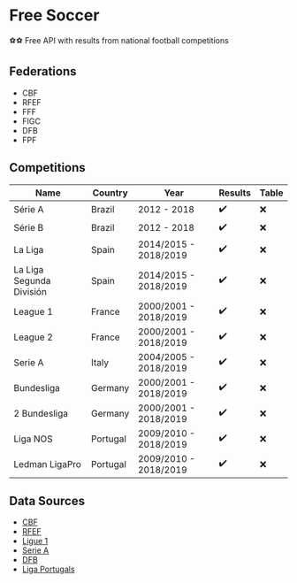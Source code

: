 # Free Soccer

:soccer::soccer: Free API with results from national football competitions

## Federations

* CBF
* RFEF
* FFF
* FIGC
* DFB
* FPF

## Competitions

Name | Country | Year | Results | Table
------------ | ------------- | ------------- | ------------- | -------------
Série A | Brazil | 2012 - 2018 | :heavy_check_mark: | :x:
Série B | Brazil | 2012 - 2018 | :heavy_check_mark: | :x:
La Liga | Spain | 2014/2015 - 2018/2019 | :heavy_check_mark: | :x:
La Liga Segunda División | Spain | 2014/2015 - 2018/2019 | :heavy_check_mark: | :x:
League 1 | France | 2000/2001 - 2018/2019 | :heavy_check_mark: | :x:
League 2 | France | 2000/2001 - 2018/2019 | :heavy_check_mark: | :x:
Serie A | Italy | 2004/2005 - 2018/2019 | :heavy_check_mark: | :x:
Bundesliga | Germany | 2000/2001 - 2018/2019 | :heavy_check_mark: | :x:
2 Bundesliga | Germany | 2000/2001 - 2018/2019 | :heavy_check_mark: | :x:
Liga NOS | Portugal | 2009/2010 - 2018/2019 | :heavy_check_mark: | :x:
Ledman LigaPro | Portugal | 2009/2010 - 2018/2019 | :heavy_check_mark: | :x:

## Data Sources

* [CBF](http://cbf.com.br/)
* [RFEF](http://www.rfef.es/)
* [Ligue 1](https://www.ligue1.com/)
* [Serie A](http://www.legaseriea.it/)
* [DFB](https://www.dfb.de/)
* [Liga Portugals](http://ligaportugal.pt/)